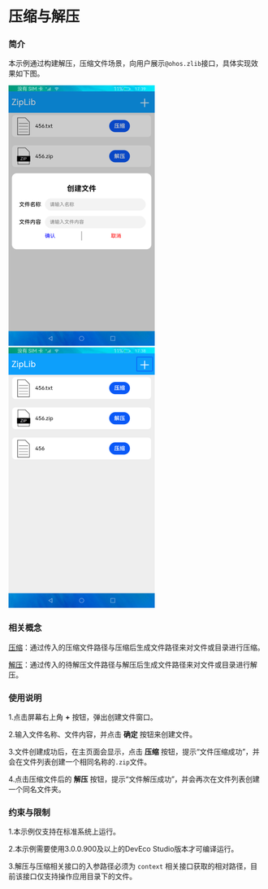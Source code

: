 # 压缩与解压

### 简介

本示例通过构建解压，压缩文件场景，向用户展示`@ohos.zlib`接口，具体实现效果如下图。

<img src="./screenshots/device/create.png" style="zoom:50%;" />

<img src="./screenshots/device/main.png" alt="main" style="zoom:50%;" />

### 相关概念

[压缩](https://gitee.com/openharmony/docs/blob/master/zh-cn/application-dev/reference/apis/js-apis-zlib.md#zlibzipfile)：通过传入的压缩文件路径与压缩后生成文件路径来对文件或目录进行压缩。

[解压](https://gitee.com/openharmony/docs/blob/master/zh-cn/application-dev/reference/apis/js-apis-zlib.md#zlibunzipfile)：通过传入的待解压文件路径与解压后生成文件路径来对文件或目录进行解压。

### 使用说明

1.点击屏幕右上角 **+** 按钮，弹出创建文件窗口。

2.输入文件名称、文件内容，并点击 **确定** 按钮来创建文件。

3.文件创建成功后，在主页面会显示，点击 **压缩** 按钮，提示“文件压缩成功”，并会在文件列表创建一个相同名称的`.zip`文件。

4.点击压缩文件后的 **解压** 按钮，提示“文件解压成功”，并会再次在文件列表创建一个同名文件夹。

### 约束与限制

1.本示例仅支持在标准系统上运行。

2.本示例需要使用3.0.0.900及以上的DevEco Studio版本才可编译运行。

3.解压与压缩相关接口的入参路径必须为 `context` 相关接口获取的相对路径，目前该接口仅支持操作应用目录下的文件。